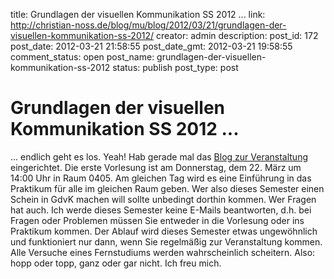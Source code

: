 title: Grundlagen der visuellen Kommunikation SS 2012 ...
link: http://christian-noss.de/blog/mu/blog/2012/03/21/grundlagen-der-visuellen-kommunikation-ss-2012/
creator: admin
description: 
post_id: 172
post_date: 2012-03-21 21:58:55
post_date_gmt: 2012-03-21 19:58:55
comment_status: open
post_name: grundlagen-der-visuellen-kommunikation-ss-2012
status: publish
post_type: post

# Grundlagen der visuellen Kommunikation SS 2012 ...

... endlich geht es los. Yeah! Hab gerade mal das [Blog zur Veranstaltung](/blog/gdvk_12) eingerichtet. Die erste Vorlesung ist am Donnerstag, dem 22. März um 14:00 Uhr in Raum 0405. Am gleichen Tag wird es eine Einführung in das Praktikum für alle im gleichen Raum geben. Wer also dieses Semester einen Schein in GdvK machen will sollte unbedingt dorthin kommen. Wer Fragen hat auch. Ich werde dieses Semester keine E-Mails beantworten, d.h. bei Fragen oder Problemen müssen Sie entweder in die Vorlesung oder ins Praktikum kommen. Der Ablauf wird dieses Semester etwas ungewöhnlich und funktioniert nur dann, wenn Sie regelmäßig zur Veranstaltung kommen. Alle Versuche eines Fernstudiums werden wahrscheinlich scheitern. Also: hopp oder topp, ganz oder gar nicht. Ich freu mich.